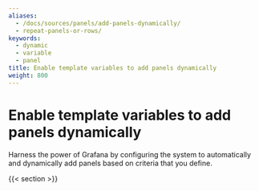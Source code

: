 ```yaml
---
aliases:
  - /docs/sources/panels/add-panels-dynamically/
  - repeat-panels-or-rows/
keywords:
  - dynamic
  - variable
  - panel
title: Enable template variables to add panels dynamically
weight: 800
---
```


# Enable template variables to add panels dynamically

Harness the power of Grafana by configuring the system to automatically and dynamically add panels based on criteria that you define.

{{< section >}}
